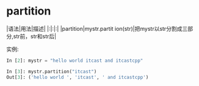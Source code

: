 # partition

|语法|用法|描述|
|:|:|:|
|partition|mystr.partit ion(str)|把mystr以str分割成三部分,str前，str和str后|

实例:

```python
In [2]: mystr = "hello world itcast and itcastcpp"

In [3]: mystr.partition("itcast")
Out[3]: ('hello world ', 'itcast', ' and itcastcpp')
```
